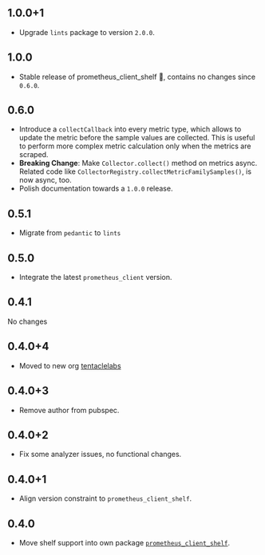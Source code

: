 ## 1.0.0+1

- Upgrade `lints` package to version `2.0.0`.

## 1.0.0

- Stable release of prometheus_client_shelf 🎉, contains no changes since `0.6.0`.

## 0.6.0

- Introduce a `collectCallback` into every metric type, which allows to update the metric before the sample values are
  collected. This is useful to perform more complex metric calculation only when the metrics are scraped.
- **Breaking Change**: Make `Collector.collect()` method on metrics async. Related code
  like `CollectorRegistry.collectMetricFamilySamples()`, is now async, too.
- Polish documentation towards a `1.0.0` release.

## 0.5.1

- Migrate from `pedantic` to `lints`

## 0.5.0

- Integrate the latest `prometheus_client` version.

## 0.4.1

No changes

## 0.4.0+4

- Moved to new org [tentaclelabs](https://github.com/tentaclelabs)

## 0.4.0+3

- Remove author from pubspec.

## 0.4.0+2

- Fix some analyzer issues, no functional changes.

## 0.4.0+1

- Align version constraint to `prometheus_client_shelf`.

## 0.4.0

- Move shelf support into own package [`prometheus_client_shelf`](https://pub.dev/packages/prometheus_client).
